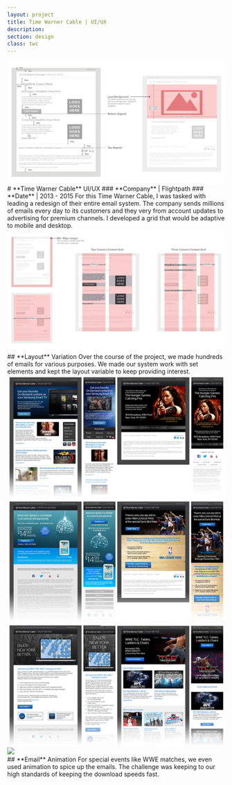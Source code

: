 ```yaml
---
layout: project
title: Time Warner Cable | UI/UX
description:
section: design
class: twc
---
```


<div class="order-flip">
<div class="two-thirds-tile"><a class="max" rel="group" href="grid-2.jpg" ><img src="grid-2.jpg" alt=" "/></a></div>
<div class="third-text" markdown="1">
# **Time Warner Cable** UI/UX
### **Company** | Flightpath
### **Date** |  2013 - 2015
For this Time Warner Cable, I was tasked with leading a redesign of their entire email system. The company sends millions of emails every day to its customers and they very from account updates to advertising for premium channels. I developed a grid that would be adaptive to mobile and desktop.
<div class="full-tile"><a class="max" rel="group" href="grid-1.jpg" ><img src="grid-1.jpg" alt=" "/></a></div>
</div>
</div>

<div class="container article" markdown="1">
## **Layout** Variation
Over the course of the project, we made hundreds of emails for various purposes. We made our system work with set elements and kept the layout variable to keep providing interest.
</div>

<div class="third-tile"><a class="max" rel="group" href="emails-1.jpg" ><img src="emails-1.jpg" alt=" "/></a></div>
<div class="third-tile"><a class="max" rel="group" href="emails-2.jpg" ><img src="emails-2.jpg" alt=" "/></a></div>
<div class="third-tile"><a class="max" rel="group" href="emails-3.jpg" ><img src="emails-3.jpg" alt=" "/></a></div>

<div class="order-flip">
<div class="half-tile"><a class="max" rel="group" href="wwe.gif" ><img src="wwe.gif" alt=" "/></a></div>
<div class="half-text" markdown="1">
## **Email** Animation
For special events like WWE matches, we even used animation to spice up the emails. The challenge was keeping to our high standards of keeping the download speeds fast.
</div>
</div>
